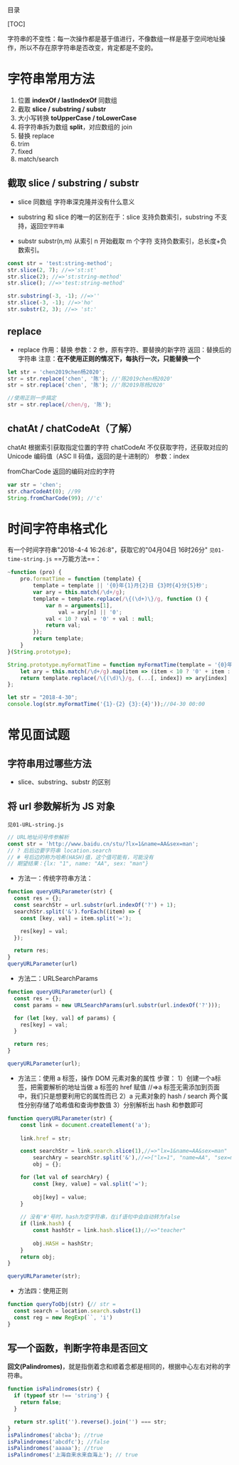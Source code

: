 目录

[TOC]

字符串的不变性：每一次操作都是基于值进行，不像数组一样是基于空间地址操作，所以不存在原字符串是否改变，肯定都是不变的。

# 字符串常用方法
1. 位置 **indexOf / lastIndexOf** 同数组
2. 截取 **slice / substring / substr**
3. 大小写转换 **toUpperCase / toLowerCase**
4. 将字符串拆为数组 **split**，对应数组的 join
5. 替换 replace
6. trim
7. fixed
8. match/search

## 截取 slice / substring / substr

- slice 同数组
  字符串深克隆并没有什么意义

- substring
  和 slice 的唯一的区别在于：slice 支持负数索引，substring 不支持，返回`空字符串`

- substr
  substr(n,m) 从索引 n 开始截取 m 个字符
  支持负数索引，总长度+负数索引。

```js
const str = 'test:string-method';
str.slice(2, 7); //=>'st:st'
str.slice(2); //=>'st:string-method'
str.slice(); //=>'test:string-method'

str.substring(-3, -1); //=>''
str.slice(-3, -1); //=>'ho'
str.substr(2, 3); //=> 'st:'
```

## replace

- replace
  作用：替换
  参数：2 参，原有字符、要替换的新字符
  返回：替换后的字符串
  注意：**在不使用正则的情况下，每执行一次，只能替换一个**

```js
let str = 'chen2019chen杨2020';
str = str.replace('chen', '陈'); //'陈2019chen杨2020'
str = str.replace('chen', '陈'); //'陈2019陈杨2020'

//使用正则一步搞定
str = str.replace(/chen/g, '陈');
```

## chatAt / chatCodeAt（了解）

chatAt 根据索引获取指定位置的字符
chatCodeAt 不仅获取字符，还获取对应的 Unicode 编码值（ASC II 码值，返回的是十进制的）
参数：index

fromCharCode 返回的编码对应的字符

```js
var str = 'chen';
str.charCodeAt(0); //99
String.fromCharCode(99); //'c'
```

# 时间字符串格式化
有一个时间字符串"2018-4-4 16:26:8"，获取它的"04月04日 16时26分"
`见01-time-string.js`
==万能方法==：
```js
~function (pro) {
    pro.formatTime = function (template) {
        template = template || '{0}年{1}月{2}日 {3}时{4}分{5}秒';
        var ary = this.match(/\d+/g);
        template = template.replace(/\{(\d+)\}/g, function () {
            var n = arguments[1],
                val = ary[n] || '0';
            val < 10 ? val = '0' + val : null;
            return val;
        });
        return template;
    }
}(String.prototype);
```
```js
String.prototype.myFormatTime = function myFormatTime(template = '{0}年{1}月{2}日 {3}时{4}分{5}秒') {
	let ary = this.match(/\d+/g).map(item => (item < 10 ? '0' + item : item));
	return template.replace(/\{(\d)\}/g, (...[, index]) => ary[index] || '00');
};

let str = "2018-4-30";
console.log(str.myFormatTime('{1}-{2} {3}:{4}'));//04-30 00:00
```

# 常见面试题

## 字符串用过哪些方法

- slice、substring、substr 的区别

## 将 url 参数解析为 JS 对象
`见01-URL-string.js`

```js
// URL地址问号传参解析
const str = 'http://www.baidu.cn/stu/?lx=1&name=AA&sex=man';
// ? 后后边要字符串 location.search
// # 号后边的称为哈希(HASH)值，这个值可能有，可能没有
// 期望结果：{lx: "1", name: "AA", sex: "man"}
```

- 方法一：传统字符串方法：

```js
function queryURLParameter(str) {
  const res = {};
  const searchStr = url.substr(url.indexOf('?') + 1);
  searchStr.split('&').forEach((item) => {
    const [key, val] = item.split('=');

    res[key] = val;
  });

  return res;
}
queryURLParameter(url)
```

- 方法二：URLSearchParams

```js
function queryURLParameter(url) {
  const res = {};
  const params = new URLSearchParams(url.substr(url.indexOf('?')));

  for (let [key, val] of params) {
    res[key] = val;
  }

  return res;
}

queryURLParameter(url);
```
- 方法三：使用 a 标签，操作 DOM 元素对象的属性
步骤：
1）创建一个a标签，把需要解析的地址当做 a 标签的 href 赋值
//=>a 标签无需添加到页面中，我们只是想要利用它的属性而已
2）a 元素对象的 hash / search 两个属性分别存储了哈希值和查询参数值
3）分别解析出 hash 和参数即可
```js
function queryURLParameter(str) {
    const link = document.createElement('a');
    
    link.href = str;

    const searchStr = link.search.slice(1),//=>"lx=1&name=AA&sex=man"
        searchAry = searchStr.split('&'),//=>["lx=1", "name=AA", "sex=man"]
        obj = {};

    for (let val of searchAry) {
        const [key, value] = val.split('=');
        
        obj[key] = value;
    }
    
    // 没有'#'号时，hash为空字符串，在if语句中会自动转为false
    if (link.hash) {
        const hashStr = link.hash.slice(1);//=>"teacher"
        
        obj.HASH = hashStr;
    }
    return obj;
}

queryURLParameter(str);
```

- 方法四：使用正则
```js
function queryToObj(str) {// str = 
  const search = location.search.substr(1)
  const reg = new RegExp(``, 'i')
}
```

## 写一个函数，判断字符串是否回文
**回文(Palindromes)**，就是指倒着念和顺着念都是相同的，根据中心左右对称的字符串。

```js
function isPalindromes(str) {
  if (typeof str !== 'string') {
    return false;
  }

  return str.split('').reverse().join('') === str;
}
isPalindromes('abcba'); //true
isPalindromes('abcdfc'); //false
isPalindromes('aaaaa'); //true
isPalindromes('上海自来水来自海上'); // true
```
